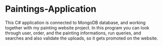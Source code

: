 # Paintings-Application

This C# application is connected to MongoDB database, and working together with my painting website project. In this program you can look through user, order, and the painting informations, run queries, and searches and also validate the uploads, so it gets promoted on the website.
